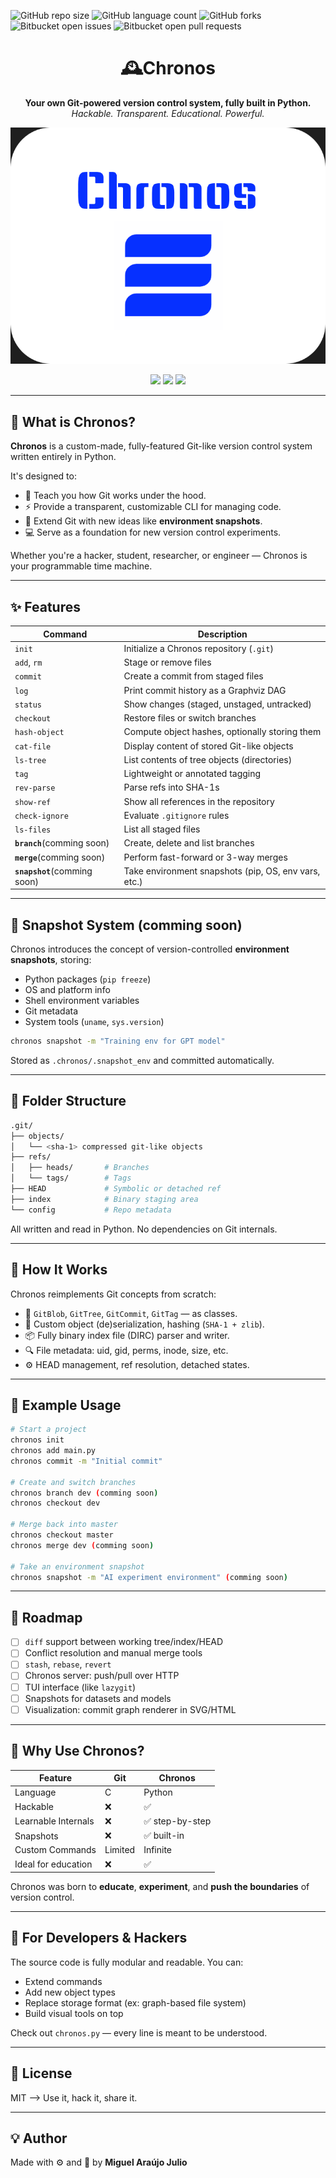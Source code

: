 ![GitHub repo size](https://img.shields.io/github/repo-size/Miguell-J/Chronos?style=for-the-badge)
![GitHub language count](https://img.shields.io/github/languages/count/Miguell-J/Chronos?style=for-the-badge)
![GitHub forks](https://img.shields.io/github/forks/Miguell-J/Chronos?style=for-the-badge)
![Bitbucket open issues](https://img.shields.io/bitbucket/issues/Miguell-J/Chronos?style=for-the-badge)
![Bitbucket open pull requests](https://img.shields.io/bitbucket/pr-raw/Miguell-J/Chronos?style=for-the-badge)

<h1 align="center">🕰Chronos</h1>
<p align="center">
  <b>Your own Git-powered version control system, fully built in Python.</b><br>
  <i>Hackable. Transparent. Educational. Powerful.</i>
</p>

<div align="center">
  
![](/Chronos_logo.png)
</div>

<p align="center">
  <img src="https://img.shields.io/badge/build-passing-brightgreen" />
  <img src="https://img.shields.io/badge/python-3.10%2B-blue" />
  <img src="https://img.shields.io/badge/license-MIT-lightgrey" />
</p>

---

## 🚀 What is Chronos?

**Chronos** is a custom-made, fully-featured Git-like version control system written entirely in Python.

It's designed to:

- 🧠 Teach you how Git works under the hood.
- ⚡ Provide a transparent, customizable CLI for managing code.
- 🧩 Extend Git with new ideas like **environment snapshots**.
- 💻 Serve as a foundation for new version control experiments.

Whether you're a hacker, student, researcher, or engineer — Chronos is your programmable time machine.

---

## ✨ Features

| Command              | Description                                                      |
|----------------------|------------------------------------------------------------------|
| `init`               | Initialize a Chronos repository (`.git`)                         |
| `add`, `rm`          | Stage or remove files                                            |
| `commit`             | Create a commit from staged files                               |
| `log`                | Print commit history as a Graphviz DAG                          |
| `status`             | Show changes (staged, unstaged, untracked)                      |
| `checkout`           | Restore files or switch branches                                |
| `hash-object`        | Compute object hashes, optionally storing them                  |
| `cat-file`           | Display content of stored Git-like objects                      |
| `ls-tree`            | List contents of tree objects (directories)                     |
| `tag`                | Lightweight or annotated tagging                                |
| `rev-parse`          | Parse refs into SHA-1s                                          |
| `show-ref`           | Show all references in the repository                           |
| `check-ignore`       | Evaluate `.gitignore` rules                                     |
| `ls-files`           | List all staged files                                           |
| **`branch`**(comming soon)         | Create, delete and list branches                                |
| **`merge`**(comming soon)          | Perform fast-forward or 3-way merges                            |
| **`snapshot`**(comming soon)       | Take environment snapshots (pip, OS, env vars, etc.)            |

---

## 🧪 Snapshot System (comming soon)

Chronos introduces the concept of version-controlled **environment snapshots**, storing:

- Python packages (`pip freeze`)
- OS and platform info
- Shell environment variables
- Git metadata
- System tools (`uname`, `sys.version`)

```bash
chronos snapshot -m "Training env for GPT model"
````

Stored as `.chronos/.snapshot_env` and committed automatically.

---

## 📁 Folder Structure

```bash
.git/
├── objects/
│   └── <sha-1> compressed git-like objects
├── refs/
│   ├── heads/       # Branches
│   └── tags/        # Tags
├── HEAD             # Symbolic or detached ref
├── index            # Binary staging area
└── config           # Repo metadata
```

All written and read in Python. No dependencies on Git internals.

---

## 🧱 How It Works

Chronos reimplements Git concepts from scratch:

* 🧩 `GitBlob`, `GitTree`, `GitCommit`, `GitTag` — as classes.
* 🧠 Custom object (de)serialization, hashing (`SHA-1 + zlib`).
* 📦 Fully binary index file (DIRC) parser and writer.
* 🔍 File metadata: uid, gid, perms, inode, size, etc.
* ⚙️ HEAD management, ref resolution, detached states.

---

## 📌 Example Usage

```bash
# Start a project
chronos init
chronos add main.py
chronos commit -m "Initial commit"

# Create and switch branches
chronos branch dev (comming soon)
chronos checkout dev

# Merge back into master
chronos checkout master
chronos merge dev (comming soon)

# Take an environment snapshot
chronos snapshot -m "AI experiment environment" (comming soon)
```

---

## 🔮 Roadmap

* [ ] `diff` support between working tree/index/HEAD
* [ ] Conflict resolution and manual merge tools
* [ ] `stash`, `rebase`, `revert`
* [ ] Chronos server: push/pull over HTTP
* [ ] TUI interface (like `lazygit`)
* [ ] Snapshots for datasets and models
* [ ] Visualization: commit graph renderer in SVG/HTML

---

## 🧠 Why Use Chronos?

| Feature             | Git     | Chronos        |
| ------------------- | ------- | -------------- |
| Language            | C       | Python         |
| Hackable            | ❌       | ✅              |
| Learnable Internals | ❌       | ✅ step-by-step |
| Snapshots           | ❌       | ✅ built-in     |
| Custom Commands     | Limited | Infinite       |
| Ideal for education | ❌       | ✅              |

Chronos was born to **educate**, **experiment**, and **push the boundaries** of version control.

---

## 🧪 For Developers & Hackers

The source code is fully modular and readable. You can:

* Extend commands
* Add new object types
* Replace storage format (ex: graph-based file system)
* Build visual tools on top

Check out `chronos.py` — every line is meant to be understood.

---

## 📜 License

MIT —> Use it, hack it, share it.

---

## 💡 Author

Made with ⚙️ and 🧠 by **Miguel Araújo Julio**

